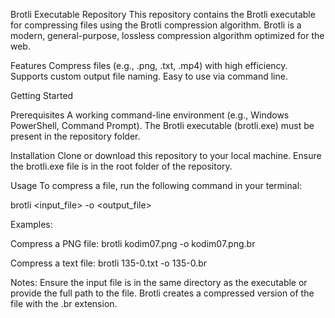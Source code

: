 Brotli Executable Repository
This repository contains the Brotli executable for compressing files using the Brotli compression algorithm. Brotli is a modern, general-purpose, lossless compression algorithm optimized for the web.

Features
Compress files (e.g., .png, .txt, .mp4) with high efficiency.
Supports custom output file naming.
Easy to use via command line.

Getting Started

Prerequisites
A working command-line environment (e.g., Windows PowerShell, Command Prompt).
The Brotli executable (brotli.exe) must be present in the repository folder.

Installation
Clone or download this repository to your local machine.
Ensure the brotli.exe file is in the root folder of the repository.

Usage
To compress a file, run the following command in your terminal:


brotli <input_file> -o <output_file>

Examples:

Compress a PNG file:
brotli kodim07.png -o kodim07.png.br

Compress a text file:
brotli 135-0.txt -o 135-0.br

Notes:
Ensure the input file is in the same directory as the executable or provide the full path to the file.
Brotli creates a compressed version of the file with the .br extension.

